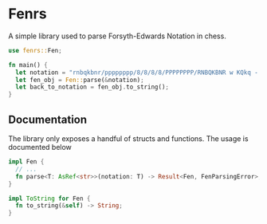 # Fenrs

A simple library used to parse Forsyth-Edwards Notation in chess.

```rs
use fenrs::Fen;

fn main() {
  let notation = "rnbqkbnr/pppppppp/8/8/8/8/PPPPPPPP/RNBQKBNR w KQkq - 0 1";
  let fen_obj = Fen::parse(&notation);
  let back_to_notation = fen_obj.to_string();
}
```


## Documentation

The library only exposes a handful of structs and functions.
The usage is documented below

```rs
impl Fen {
  // ...
  fn parse<T: AsRef<str>>(notation: T) -> Result<Fen, FenParsingError>;
}

impl ToString for Fen {
  fn to_string(&self) -> String;
}
```

